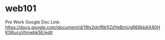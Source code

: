 # web101

Pre Work Google Doc Link: 
https://docs.google.com/document/d/19lx2dnfRb1IZdYeBmUgR68kbAX40HKSRucuVtmwbk5E/edit
